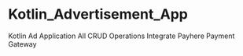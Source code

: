 # Kotlin_Advertisement_App

Kotlin Ad Application
All CRUD Operations
Integrate Payhere Payment Gateway
